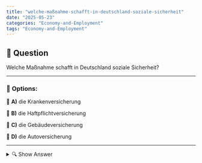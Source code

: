 ```yaml
---
title: "welche-maßnahme-schafft-in-deutschland-soziale-sicherheit"
date: "2025-05-23"
categories: "Economy-and-Employment"
tags: "Economy-and-Employment"
---
```


## 📌 **Question**

Welche Maßnahme schafft in Deutschland soziale Sicherheit?



---

### 📝 **Options:**

🔘 **A)** die Krankenversicherung

🔘 **B)** die Haftpflichtversicherung

🔘 **C)** die Gebäudeversicherung

🔘 **D)** die Autoversicherung

---

<details>
  <summary>🔍 Show Answer</summary>

  <p>
💡  <b>Correct Answer:</b>  a
  </p>
  <p>
    📖<b>Explanation:</b>
    In Deutschland ist soziale Sicherheit ein wichtiger Bestandteil des Sozialsystems. Sie umfasst verschiedene Maßnahmen, die Bürgerinnen und Bürger vor finanziellen Risiken schützen. Eine der zentralen Komponenten ist die Krankenversicherung, die medizinische Versorgung und finanzielle Unterstützung bei Krankheit garantiert. Weitere Versicherungen, wie die Haftpflicht-, Gebäude- und Autoversicherung, spielen ebenfalls eine Rolle, jedoch eher in spezifischen Bereichen des persönlichen oder privaten Eigentumsschutzes. Das Verständnis dieser Versicherungen hilft, die Bedeutung und die Unterschiede innerhalb des deutschen Sozialversicherungssystems zu erkennen.
  </p>
</details>
